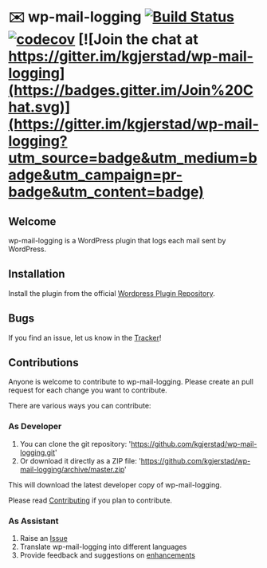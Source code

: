 # :envelope: wp-mail-logging [![Build Status](https://travis-ci.org/kgjerstad/wp-mail-logging.png?branch=master)](https://travis-ci.org/kgjerstad/wp-mail-logging) [![codecov](https://codecov.io/gh/kgjerstad/wp-mail-logging/branch/master/graph/badge.svg)](https://codecov.io/gh/kgjerstad/wp-mail-logging) [![Join the chat at https://gitter.im/kgjerstad/wp-mail-logging](https://badges.gitter.im/Join%20Chat.svg)](https://gitter.im/kgjerstad/wp-mail-logging?utm_source=badge&utm_medium=badge&utm_campaign=pr-badge&utm_content=badge)
## Welcome ##
wp-mail-logging is a WordPress plugin that logs each mail sent by WordPress.

## Installation ##

Install the plugin from the official [Wordpress Plugin Repository](https://wordpress.org/plugins/wp-mail-logging/).

## Bugs ##
If you find an issue, let us know in the [Tracker](https://github.com/kgjerstad/wp-mail-logging/issues?state=open)!

## Contributions ##
Anyone is welcome to contribute to wp-mail-logging. Please create an pull request for each change you want to contribute.

There are various ways you can contribute:

### As Developer ###
1. You can clone the git repository: 'https://github.com/kgjerstad/wp-mail-logging.git'
2. Or download it directly as a ZIP file: 'https://github.com/kgjerstad/wp-mail-logging/archive/master.zip'

This will download the latest developer copy of wp-mail-logging.

Please read [Contributing](https://github.com/kgjerstad/wp-mail-logging/blob/master/CONTRIBUTING.md) if you plan to contribute.

### As Assistant ###
1. Raise an [Issue](https://github.com/kgjerstad/wp-mail-logging/issues?state=open)
3. Translate wp-mail-logging into different languages
4. Provide feedback and suggestions on [enhancements](https://github.com/kgjerstad/wp-mail-logging/issues?direction=desc&labels=Enhancement%2Cenhancement&page=1&sort=created&state=open)
